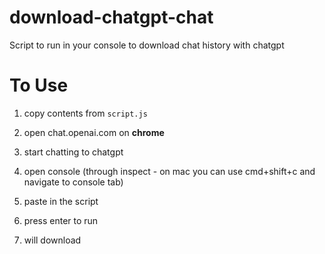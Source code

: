 # download-chatgpt-chat
Script to run in your console to download chat history with chatgpt


# To Use

1. copy contents from `script.js`

2. open chat.openai.com on **chrome**

3. start chatting to chatgpt

4. open console (through inspect - on mac you can use cmd+shift+c and navigate to console tab)

5. paste in the script

6. press enter to run

7. will download 
